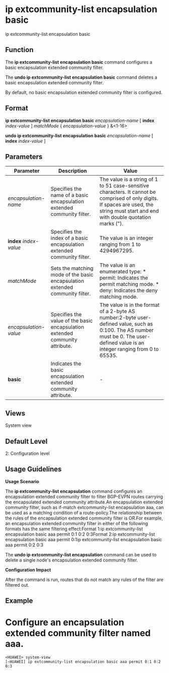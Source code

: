 ip extcommunity-list encapsulation basic
========================================

ip extcommunity-list encapsulation basic

Function
--------



The **ip extcommunity-list encapsulation basic** command configures a basic encapsulation extended community filter.

The **undo ip extcommunity-list encapsulation basic** command deletes a basic encapsulation extended community filter.



By default, no basic encapsulation extended community filter is configured.


Format
------

**ip extcommunity-list encapsulation basic** *encapsulation-name* [ **index** *index-value* ] *matchMode* { *encapsulation-value* } &<1-16>

**undo ip extcommunity-list encapsulation basic** *encapsulation-name* [ **index** *index-value* ]


Parameters
----------

| Parameter | Description | Value |
| --- | --- | --- |
| *encapsulation-name* | Specifies the name of a basic encapsulation extended community filter. | The value is a string of 1 to 51 case-sensitive characters. It cannot be comprised of only digits. If spaces are used, the string must start and end with double quotation marks ("). |
| **index** *index-value* | Specifies the index of a basic encapsulation extended community filter. | The value is an integer ranging from 1 to 4294967295. |
| *matchMode* | Sets the matching mode of the basic encapsulation extended community filter. | The value is an enumerated type:   * permit: Indicates the permit matching mode. * deny: Indicates the deny matching mode. |
| *encapsulation-value* | Specifies the value of the basic encapsulation extended community attribute. | The value is in the format of a 2-byte AS number:2-byte user-defined value, such as 0:100. The AS number must be 0. The user-defined value is an integer ranging from 0 to 65535. |
| **basic** | Indicates the basic encapsulation extended community attribute. | - |



Views
-----

System view


Default Level
-------------

2: Configuration level


Usage Guidelines
----------------

**Usage Scenario**



The **ip extcommunity-list encapsulation** command configures an encapsulation extended community filter to filter BGP-EVPN routes carrying the encapsulated extended community attribute.An encapsulation extended community filter, such as if-match extcommunity-list encapsulation aaa, can be used as a matching condition of a route-policy.The relationship between the rules of the encapsulation extended community filter is OR.For example, an encapsulation extended community filter in either of the following formats has the same filtering effect:Format 1:ip extcommunity-list encapsulation basic aaa permit 0:1 0:2 0:3Format 2:ip extcommunity-list encapsulation basic aaa permit 0:1ip extcommunity-list encapsulation basic aaa permit 0:2 0:3

The **undo ip extcommunity-list encapsulation** command can be used to delete a single node's encapsulation extended community filter.



**Configuration Impact**



After the command is run, routes that do not match any rules of the filter are filtered out.




Example
-------

# Configure an encapsulation extended community filter named aaa.
```
<HUAWEI> system-view
[~HUAWEI] ip extcommunity-list encapsulation basic aaa permit 0:1 0:2 0:3

```